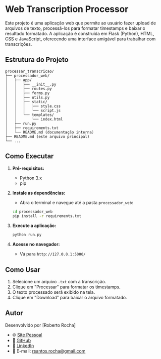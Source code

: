 # Web Transcription Processor

Este projeto é uma aplicação web que permite ao usuário fazer upload de arquivos de texto, processá-los para formatar timestamps e baixar o resultado formatado. A aplicação é construída em Flask (Python), HTML, CSS e JavaScript, oferecendo uma interface amigável para trabalhar com transcrições.

## Estrutura do Projeto

```
processar_transcricao/
├── processador_web/
│   ├── app/
│   │   ├── __init__.py
│   │   ├── routes.py
│   │   ├── forms.py
│   │   ├── utils.py
│   │   ├── static/
│   │   │   ├── style.css
│   │   │   └── script.js
│   │   └── templates/
│   │       └── index.html
│   ├── run.py
│   ├── requirements.txt
│   └── README.md (documentação interna)
├── README.md (este arquivo principal)
└── ...
```

## Como Executar

1. **Pré-requisitos:**
   - Python 3.x
   - pip

2. **Instale as dependências:**
   - Abra o terminal e navegue até a pasta `processador_web`:
   ```sh
   cd processador_web
   pip install -r requirements.txt
   ```

3. **Execute a aplicação:**
   ```sh
   python run.py
   ```

4. **Acesse no navegador:**
   - Vá para `http://127.0.0.1:5000/`

## Como Usar

1. Selecione um arquivo `.txt` com a transcrição.
2. Clique em "Processar" para formatar os timestamps.
3. O texto processado será exibido na tela.
4. Clique em "Download" para baixar o arquivo formatado.

## Autor

Desenvolvido por [Roberto Rocha]
- 🌐 [Site Pessoal](https://roberto-rocha.tech)
- 🐙 [GitHub](https://github.com/roberto-fgv)
- 💼 [LinkedIn](https://www.linkedin.com/in/rsrocha/)
- 📧 E-mail: [rsantos.rocha@gmail.com](mailto:rsantos.rocha@gmail.com)
